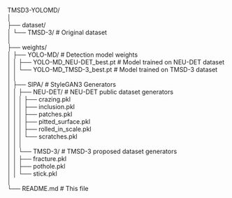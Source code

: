 TMSD3-YOLOMD/\
│\
├── dataset/\
│ └── TMSD-3/                       # Original dataset\
│\
├── weights/\
│ ├── YOLO-MD/ # Detection model weights\
│ │ ├── YOLO-MD_NEU-DET_best.pt     # Model trained on NEU-DET dataset\
│ │ └── YOLO-MD_TMSD-3_best.pt      # Model trained on TMSD-3 dataset\
│ │\
│ ├── SIPA/                         # StyleGAN3 Generators\
│ │ ├── NEU-DET/                    # NEU-DET public dataset generators\
│ │ │ ├── crazing.pkl\
│ │ │ ├── inclusion.pkl\
│ │ │ ├── patches.pkl\
│ │ │ ├── pitted_surface.pkl\
│ │ │ ├── rolled_in_scale.pkl\
│ │ │ └── scratches.pkl\
│ │ │\
│ │ └── TMSD-3/                     # TMSD-3 proposed dataset generators\
│ │ ├── fracture.pkl\
│ │ ├── pothole.pkl\
│ │ └── stick.pkl\
│\
└── README.md                       # This file
